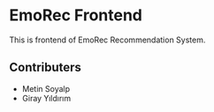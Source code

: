 # EmoRec Frontend

This is frontend of EmoRec Recommendation System.

## Contributers

- Metin Soyalp
- Giray Yıldırım
